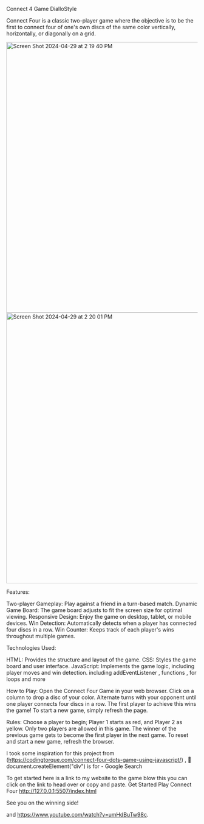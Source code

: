Connect 4 Game DialloStyle

Connect Four is a classic two-player game where the objective is to be the first to connect four of one's own discs of the same color vertically, horizontally, or diagonally on a grid.

<img width="711" alt="Screen Shot 2024-04-29 at 2 19 40 PM" src="https://github.com/Tdiallo10/Connect/assets/165704899/b04fd46f-47d9-4870-9e82-fcbb0226a247">

<img width="711" alt="Screen Shot 2024-04-29 at 2 20 01 PM" src="https://github.com/Tdiallo10/Connect/assets/165704899/20f8f84a-5bb3-49af-854c-01d4c03d1765">


Features:

Two-player Gameplay: Play against a friend in a turn-based match.
Dynamic Game Board: The game board adjusts to fit the screen size for optimal viewing.
Responsive Design: Enjoy the game on desktop, tablet, or mobile devices.
Win Detection: Automatically detects when a player has connected four discs in a row.
Win Counter: Keeps track of each player's wins throughout multiple games.

Technologies Used:

HTML: Provides the structure and layout of the game.
CSS: Styles the game board and user interface.
JavaScript: Implements the game logic, including player moves and win detection.
including addEventListener , functions ,  for loops and more

How to Play:
Open the Connect Four Game in your web browser.
Click on a column to drop a disc of your color.
Alternate turns with your opponent until one player connects four discs in a row.
The first player to achieve this wins the game!
To start a new game, simply refresh the page.

Rules:
Choose a player to begin; Player 1 starts as red, and Player 2 as yellow.
Only two players are allowed in this game.
The winner of the previous game gets to become the first player in the next game.
To reset and start a new game, refresh the browser.


I took some inspiration for this project from  (https://codingtorque.com/connect-four-dots-game-using-javascript/) , :mag_right: document.createElement("div") is for - Google Search

To get started here is a link to my website to the game blow this you can click on the link to head over or copy and paste.
Get Started
Play Connect Four http://127.0.0.1:5507/index.html

See you on the winning side!

 
and https://www.youtube.com/watch?v=umHdBuTw98c.





